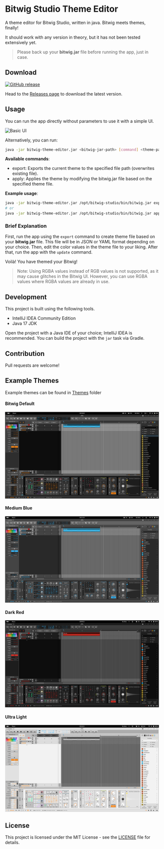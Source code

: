 
# Bitwig Studio Theme Editor

A theme editor for Bitwig Studio, written in java. Bitwig meets themes, finally!

It should work with any version in theory, but it has not been tested extensively yet.

> Please back up your **bitwig.jar** file before running the app, just in case.

## Download

[![GitHub release](https://img.shields.io/github/release/Berikai/bitwig-theme-editor.svg)](https://github.com/Berikai/bitwig-theme-editor/releases/latest)

Head to the [Releases page](https://github.com/Berikai/bitwig-theme-editor/releases) to download the latest version.

## Usage

You can run the app directly without parameters to use it with a simple UI.

![Basic UI](https://github.com/Berikai/bitwig-theme-editor/assets/18515671/8c76c8c6-30b4-43cf-9043-17759e744d75)

Alternatively, you can run:
```bash
java -jar bitwig-theme-editor.jar <bitwig-jar-path> [command] <theme-path>
```

**Available commands**:

- export: Exports the current theme to the specified file path (overwrites existing file). 
- apply: Applies the theme by modifying the bitwig.jar file based on the specified theme file.

**Example usage**:
```bash
java -jar bitwig-theme-editor.jar /opt/bitwig-studio/bin/bitwig.jar export current-bitwig-theme.yaml
# or
java -jar bitwig-theme-editor.jar /opt/bitwig-studio/bin/bitwig.jar apply current-bitwig-theme.json
```

### Brief Explanation

First, run the app using the `export` command to create theme file based on your **bitwig.jar** file. This file will be in JSON or YAML format depending on your choice. Then, edit the color values in the theme file to your liking. After that, run the app with the `update` command. 

Voilà! You have themed your Bitwig!

> Note: Using RGBA values instead of RGB values is not supported, as it may cause glitches in the Bitwig UI. However, you can use RGBA values where RGBA values are already in use.

## Development

This project is built using the following tools.

- IntelliJ IDEA Community Edition
- Java 17 JDK

Open the project with a Java IDE of your choice; IntelliJ IDEA is recommended. You can build the project with the `jar` task via Gradle.

## Contribution

Pull requests are welcome!

## Example Themes

Example themes can be found in [Themes](themes) folder

#### Bitwig Default

![Default Theme](themes/default.png)

#### Medium Blue

![Medium Blue Theme](themes/medium_blue.png)

#### Dark Red

![Dark Red Theme](themes/dark_red.png)

#### Ultra Light

![Ultra Light Theme](themes/ultra_light.png)

## License

This project is licensed under the MIT License - see the [LICENSE](LICENSE) file for details.

